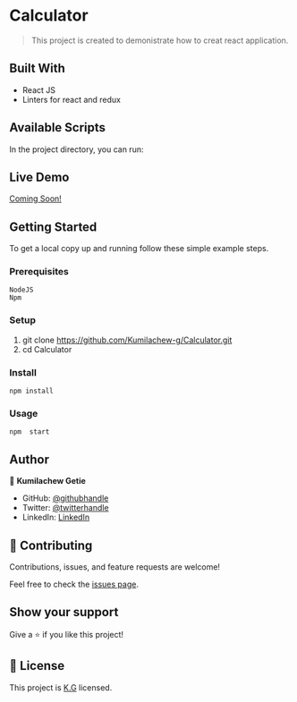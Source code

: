 # Calculator

> This project is created to demonistrate how to creat react application.

## Built With

- React JS
- Linters for react and redux

## Available Scripts

In the project directory, you can run:

## Live Demo

[Coming Soon!](https://kumilachew-g.github.io/Calculator/)

## Getting Started

To get a local copy up and running follow these simple example steps.

### Prerequisites

    NodeJS
    Npm

### Setup

1. git clone https://github.com/Kumilachew-g/Calculator.git
2. cd Calculator

### Install

    npm install

### Usage

    npm  start

## Author

👤 **Kumilachew Getie**

- GitHub: [@githubhandle](https://github.com/Kumilachew-g/)
- Twitter: [@twitterhandle](https://twitter.com/Getie_Haddis)
- LinkedIn: [LinkedIn](https://www.linkedin.com/in/kumilachew-getie-0356bb157/)

## 🤝 Contributing

Contributions, issues, and feature requests are welcome!

Feel free to check the [issues page](https://github.com/Kumilachew-g/Calculator/issues).

## Show your support

Give a ⭐️ if you like this project!

## 📝 License

This project is [K.G](./KG.md) licensed.
